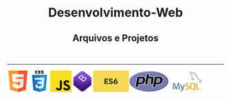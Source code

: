 <h1 align="center"> Desenvolvimento-Web </h1>
<h2 align="center"> Arquivos e Projetos </h2>
<br>
<hr>
<p>
<img width=50px height=50px align=left src='https://github.com/dev-roliveira/Desenvolvimento-Web/blob/master/Assets/html5.png'>
<img width=50px height=50px align=left src='https://github.com/dev-roliveira/Desenvolvimento-Web/blob/master/Assets/css3.png'>
<img width=50px height=50px align=left src='https://github.com/dev-roliveira/Desenvolvimento-Web/blob/master/Assets/js.png'>
<img width=50px height=50px align=left src='https://github.com/dev-roliveira/Desenvolvimento-Web/blob/master/Assets/bootstrap_stack.png'>
<img height=50px align=left src='https://github.com/dev-roliveira/Desenvolvimento-Web/blob/master/Assets/es6.jpeg'>
<img height=50px align=left src='https://github.com/dev-roliveira/Desenvolvimento-Web/blob/master/Assets/php.png'>
<img height=50px align=left src='https://github.com/dev-roliveira/Desenvolvimento-Web/blob/master/Assets/mysql.png'>
</p>
